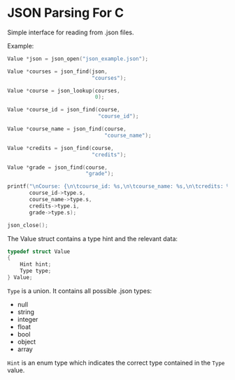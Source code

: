 # JSON Parsing For C

Simple interface for reading from .json files.

Example:

```c
Value *json = json_open("json_example.json");

Value *courses = json_find(json,
                           "courses");

Value *course = json_lookup(courses,
                            0);

Value *course_id = json_find(course,
                             "course_id");

Value *course_name = json_find(course,
                               "course_name");

Value *credits = json_find(course,
                           "credits");

Value *grade = json_find(course,
                         "grade");

printf("\nCourse: {\n\tcourse_id: %s,\n\tcourse_name: %s,\n\tcredits: %d,\n\tgrade: %s\n};\n",
       course_id->type.s,
       course_name->type.s,
       credits->type.i,
       grade->type.s);

json_close();
```

The Value struct contains a type hint and the relevant data:

```c
typedef struct Value
{
    Hint hint;
    Type type;
} Value;
```

```Type``` is a union. It contains all possible .json types:
- null
- string
- integer
- float
- bool
- object
- array

```Hint``` is an enum type which indicates the correct type contained in the ```Type``` value.
